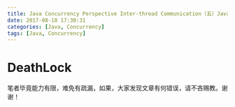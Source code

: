 ```yaml
---
title: Java Concurrency Perspective Inter-thread Communication（五）Java并发透视之DeathLock
date: 2017-08-18 17:30:31
categories: [Java, Concurrency]
tags: [Java, Concurrency]
---
```


DeathLock
====

笔者毕竟能力有限，难免有疏漏，如果，大家发现文章有何错误，请不吝赐教。谢谢！